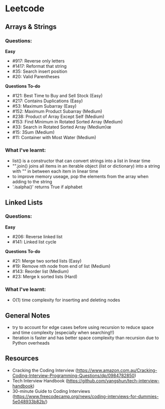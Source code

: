 # Leetcode

## Arrays & Strings
### Questions: 
<strong> Easy </strong> <br>
- #917: Reverse only letters
- #1417: Reformat that string
- #35: Search insert position
- #20: Valid Parentheses

<strong> Questions To-do </strong> <br>
- #121: Best Time to Buy and Sell Stock (Easy)
- #217: Contains Duplications (Easy)
- #53: Maximum Subarray (Easy)
- #152: Maximum Product Subarray (Medium)
- #238: Product of Array Except Self (Medium)
- #153: Find Minimum in Rotated Sorted Array (Medium)
- #33: Search in Rotated Sorted Array (Medium)œ
- #15: 3Sum (Medium)
- #11: Container with Most Water (Medium)

### What I've learnt:
- list() is a constructor that can convert strings into a list in linear time
- "".join() joins all items in an iterable object (list or dictionary) into a string with "" in between each item in linear time
- to improve memory useage, pop the elements from the array when adding to the string
- '.isalpha()' returns True if alphabet

## Linked Lists
### Questions:
<strong> Easy </strong> <br>
- #206: Reverse linked list
- #141: Linked list cycle

<strong> Questions To-do </strong> <br>
- #21: Merge two sorted lists (Easy)
- #19: Remove nth node from end of list (Medium)
- #143: Reorder list (Medium)
- #23: Merge k sorted lists (Hard)

### What I've learnt:
- O(1) time complexity for inserting and deleting nodes

## General Notes
- try to account for edge cases before using recursion to reduce space and time complexity (especially when searching!!)
- Iteration is faster and has better space complexity than recursion due to Python overheads


## Resources
- Cracking the Coding Interview (https://www.amazon.com.au/Cracking-Coding-Interview-Programming-Questions/dp/0984782850)
- Tech Interview Handbook (https://github.com/yangshun/tech-interview-handbook)
- 30-minute Guide to Coding Interviews (https://www.freecodecamp.org/news/coding-interviews-for-dummies-5e048933b82b/)
